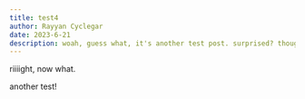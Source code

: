 ```yaml
---
title: test4
author: Rayyan Cyclegar
date: 2023-6-21
description: woah, guess what, it's another test post. surprised? thought so, it doesn't get much better than this.
---
```


riiiight, now what.

another test!
